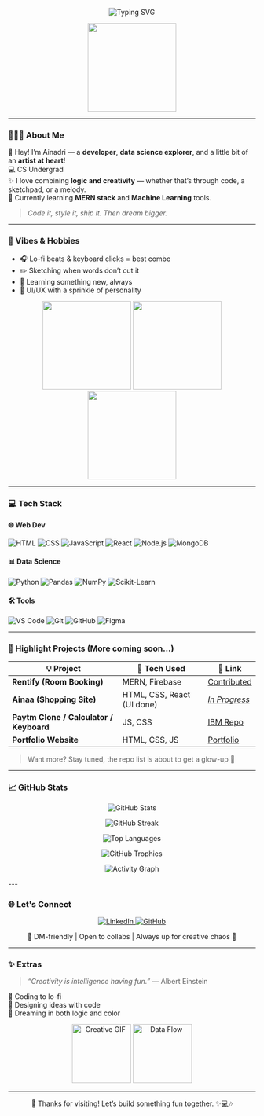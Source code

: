 <!-- 🌟 Animated Typing Header -->
<p align="center">
  <img src="https://readme-typing-svg.demolab.com?font=Fira+Code&size=24&duration=4000&pause=700&color=FF69B4&center=true&vCenter=true&width=700&lines=Hi+there+%F0%9F%91%8B%2C+I'm+Ainadri+Mandal;Developer+%E2%9A%9B%EF%B8%8F+%7C+Data+Explorer+%F0%9F%94%8D;Artist+%F0%9F%8E%A8+%7C+Music+Lover+%F0%9F%8E%B6+%7C+Dreamer+%E2%9C%A8" alt="Typing SVG" />
</p>

<!-- 💻 Banner Image -->
<p align="center">
  <img src="https://media.giphy.com/media/jRf5fsn8G6YaogAWxn/giphy.gif" width="180" />
</p>

---

### 💁🏻‍♀️ About Me

🌟 Hey! I’m Ainadri — a **developer**, **data science explorer**, and a little bit of an **artist at heart**!  
💻 CS Undergrad  
✨ I love combining **logic and creativity** — whether that’s through code, a sketchpad, or a melody.  
🎯 Currently learning **MERN stack** and **Machine Learning** tools.

> _Code it, style it, ship it. Then dream bigger._

---

### 🎨 Vibes & Hobbies

- 🎧 Lo-fi beats & keyboard clicks = best combo  
- ✏️ Sketching when words don’t cut it  
- 🧠 Learning something new, always  
- 💖 UI/UX with a sprinkle of personality  

<p align="center">
  <img src="https://media.giphy.com/media/h408T6Y5GfmXBKW62l/giphy.gif" width="180" />
  <img src="https://media.giphy.com/media/LMt9638dO8dftAjtco/giphy.gif" width="180" />
  <img src="https://media.giphy.com/media/QssGEmpkyEOhBCb7e1/giphy.gif" width="180" />
</p>

---

### 💻 Tech Stack

#### 🌐 Web Dev
![HTML](https://img.shields.io/badge/HTML-E34F26?style=for-the-badge&logo=html5&logoColor=white)
![CSS](https://img.shields.io/badge/CSS-1572B6?style=for-the-badge&logo=css3&logoColor=white)
![JavaScript](https://img.shields.io/badge/JavaScript-F7DF1E?style=for-the-badge&logo=javascript&logoColor=black)
![React](https://img.shields.io/badge/React-61DAFB?style=for-the-badge&logo=react&logoColor=black)
![Node.js](https://img.shields.io/badge/Node.js-339933?style=for-the-badge&logo=node.js&logoColor=white)
![MongoDB](https://img.shields.io/badge/MongoDB-47A248?style=for-the-badge&logo=mongodb&logoColor=white)

#### 📊 Data Science
![Python](https://img.shields.io/badge/Python-FFE873?style=for-the-badge&logo=python&logoColor=4B8BBE)
![Pandas](https://img.shields.io/badge/Pandas-150458?style=for-the-badge&logo=pandas&logoColor=white)
![NumPy](https://img.shields.io/badge/NumPy-013243?style=for-the-badge&logo=numpy&logoColor=white)
![Scikit-Learn](https://img.shields.io/badge/Scikit--Learn-F7931E?style=for-the-badge&logo=scikit-learn&logoColor=white)

#### 🛠 Tools
![VS Code](https://img.shields.io/badge/VSCode-007ACC?style=for-the-badge&logo=visual-studio-code&logoColor=white)
![Git](https://img.shields.io/badge/Git-F05032?style=for-the-badge&logo=git&logoColor=white)
![GitHub](https://img.shields.io/badge/GitHub-181717?style=for-the-badge&logo=github&logoColor=white)
![Figma](https://img.shields.io/badge/Figma-F24E1E?style=for-the-badge&logo=figma&logoColor=white)

---

### 🌟 Highlight Projects (More coming soon...)

| 💡 Project | 🚀 Tech Used | 🔗 Link |
|-----------|--------------|--------|
| **Rentify (Room Booking)** | MERN, Firebase | [Contributed](https://github.com/RuthlessG-CYBER/IBM-FINAL-PROJECT) |
| **Ainaa (Shopping Site)** | HTML, CSS, React (UI done) | [_In Progress_](https://github.com/Ainadri-Mandal/Ainaa-E-commerce-Website) |
| **Paytm Clone / Calculator / Keyboard** | JS, CSS | [IBM Repo](https://github.com/Ainadri-Mandal/IBM-Assignments) |
| **Portfolio Website** | HTML, CSS, JS | [Portfolio](https://github.com/Ainadri-Mandal/Portfolio/tree/main/portfolio) |

> Want more? Stay tuned, the repo list is about to get a glow-up 🌸

---

### 📈 GitHub Stats

<p align="center">
  <img src="https://github-readme-stats.vercel.app/api?username=Ainadri-Mandal&show_icons=true&theme=catppuccin_mocha&hide_border=true" alt="GitHub Stats" />
</p>

<p align="center">
  <img src="https://streak-stats.demolab.com?user=Ainadri-Mandal&theme=catppuccin_mocha&hide_border=true&date_format=M%20j%5B%2C%20Y%5D" alt="GitHub Streak" />
</p>

<p align="center">
  <img src="https://github-readme-stats.vercel.app/api/top-langs/?username=Ainadri-Mandal&layout=compact&theme=catppuccin_mocha&hide_border=true" alt="Top Languages" />
</p>

<p align="center">
  <img src="https://github-profile-trophy.vercel.app/?username=Ainadri-Mandal&theme=flat&no-frame=true&column=7" alt="GitHub Trophies" />
</p>

<p align="center">
  <img src="https://github-readme-activity-graph.vercel.app/graph?username=Ainadri-Mandal&bg_color=0d1117&color=ff69b4&line=ff69b4&point=ffffff&area=true&hide_border=true" alt="Activity Graph" />
</p>
---

### 🌐 Let's Connect

<p align="center">
  <a href="www.linkedin.com/in/ainadrimandal">
    <img src="https://img.shields.io/badge/LinkedIn-%230077B5.svg?style=for-the-badge&logo=linkedin&logoColor=white" alt="LinkedIn"/>
  </a>
  <a href="https://github.com/Ainadri-Mandal">
    <img src="https://img.shields.io/badge/GitHub-%23181717.svg?style=for-the-badge&logo=github&logoColor=white" alt="GitHub"/>
  </a>
</p>

<p align="center">
  🌸 DM-friendly | Open to collabs | Always up for creative chaos 🌸
</p>

---

### ✨ Extras

> _“Creativity is intelligence having fun.”_ — Albert Einstein

🎵 Coding to lo-fi  
🎨 Designing ideas with code  
💭 Dreaming in both logic and color  

<p align="center">
  <img src="https://media.giphy.com/media/l3vR85PnGsBwu1PFK/giphy.gif" width="120" alt="Creative GIF" />
  <img src="https://media.giphy.com/media/iIqmM5tTjmpOB9mpbn/giphy.gif" width="120" alt="Data Flow" />
</p>

---

<p align="center">
  🌼 Thanks for visiting!  
  Let’s build something fun together. ✨💻🎶  
</p>
